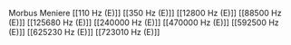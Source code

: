 Morbus Meniere
[[110 Hz (E)]]
[[350 Hz (E)]]
[[12800 Hz (E)]]
[[88500 Hz (E)]]
[[125680 Hz (E)]]
[[240000 Hz (E)]]
[[470000 Hz (E)]]
[[592500 Hz (E)]]
[[625230 Hz (E)]]
[[723010 Hz (E)]]